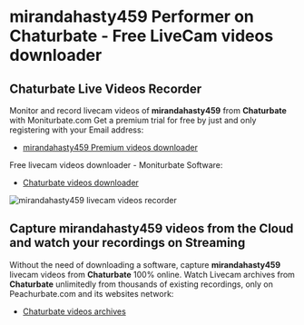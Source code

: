 # mirandahasty459 Performer on Chaturbate - Free LiveCam videos downloader

## Chaturbate Live Videos Recorder

Monitor and record livecam videos of **mirandahasty459** from **Chaturbate** with Moniturbate.com
Get a premium trial for free by just and only registering with your Email address:
* [mirandahasty459 Premium videos downloader](https://moniturbate.com/request-demo-licence-key.html)

Free livecam videos downloader - Moniturbate Software:
* [Chaturbate videos downloader](https://moniturbate.com/moniturbate-download-software.html)

![mirandahasty459 livecam videos recorder](https://peachurnet.com/templates/moniturbate-software.png)


## Capture mirandahasty459 videos from the Cloud and watch your recordings on Streaming

Without the need of downloading a software, capture **mirandahasty459** livecam videos from **Chaturbate** 100% online.
Watch Livecam archives from **Chaturbate** unlimitedly from thousands of existing recordings, only on Peachurbate.com and its websites network:
* [Chaturbate videos archives](https://peachurnet.com/)